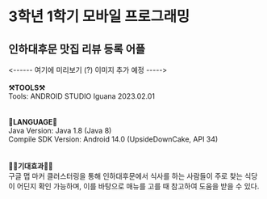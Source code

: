 # 3학년 1학기 모바일 프로그래밍
## 인하대후문 맛집 리뷰 등록 어플
<------ 여기에 미리보기 (?) 이미지 추가 예정 ----->
<br>
<br>
<strong>⚒️TOOLS⚒️</strong><br>
Tools: ANDROID STUDIO Iguana 2023.02.01<br>
<br>
<br>
<strong>📱LANGUAGE📱</strong><br>
Java Version: Java 1.8 (Java 8)<br>
Compile SDK Version: Android 14.0 (UpsideDownCake, API 34)<br>
<br>
<br>
<strong>👏🏻기대효과👏🏻</strong><br>
구글 맵 마커 클러스터링을 통해 인하대후문에서 식사를 하는 사람들이 주로 찾는 식당이 어딘지 확인 가능하며, 이를 바탕으로 매뉴를 고를 때 참고하여 도움을 받을 수 있다.
